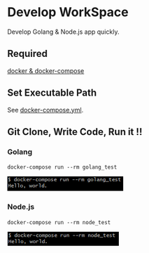 # Develop WorkSpace
Develop Golang & Node.js app quickly.

## Required
[docker & docker-compose](https://store.docker.com/search?type=edition&offering=community)

## Set Executable Path
See [docker-compose.yml](docker-compose.yml).

## Git Clone, Write Code, Run it !!
### Golang
```
docker-compose run --rm golang_test
```
![golang demo image](img/golang_hello_world.png)

### Node.js
```
docker-compose run --rm node_test
```
![nodejs demo image](img/nodejs_hello_world.png)